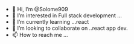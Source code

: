 - 👋 Hi, I’m @Solome909
- 👀 I’m interested in Full stack development ...
- 🌱 I’m currently learning ...react
- 💞️ I’m looking to collaborate on ..react app dev.
- 📫 How to reach me ...

<!---
Solome909/Solome909 is a ✨ special ✨ repository because its `README.md` (this file) appears on your GitHub profile.
You can click the Preview link to take a look at your changes.
--->
